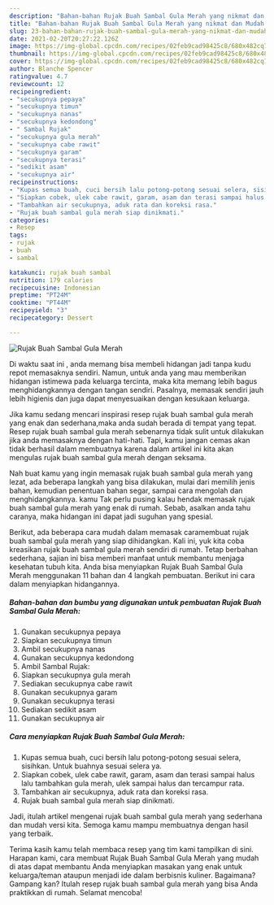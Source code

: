 ```yaml
---
description: "Bahan-bahan Rujak Buah Sambal Gula Merah yang nikmat dan Mudah Dibuat"
title: "Bahan-bahan Rujak Buah Sambal Gula Merah yang nikmat dan Mudah Dibuat"
slug: 23-bahan-bahan-rujak-buah-sambal-gula-merah-yang-nikmat-dan-mudah-dibuat
date: 2021-02-20T20:27:22.126Z
image: https://img-global.cpcdn.com/recipes/02feb9cad98425c8/680x482cq70/rujak-buah-sambal-gula-merah-foto-resep-utama.jpg
thumbnail: https://img-global.cpcdn.com/recipes/02feb9cad98425c8/680x482cq70/rujak-buah-sambal-gula-merah-foto-resep-utama.jpg
cover: https://img-global.cpcdn.com/recipes/02feb9cad98425c8/680x482cq70/rujak-buah-sambal-gula-merah-foto-resep-utama.jpg
author: Blanche Spencer
ratingvalue: 4.7
reviewcount: 12
recipeingredient:
- "secukupnya pepaya"
- "secukupnya timun"
- "secukupnya nanas"
- "secukupnya kedondong"
- " Sambal Rujak"
- "secukupnya gula merah"
- "secukupnya cabe rawit"
- "secukupnya garam"
- "secukupnya terasi"
- "sedikit asam"
- "secukupnya air"
recipeinstructions:
- "Kupas semua buah, cuci bersih lalu potong-potong sesuai selera, sisihkan. Untuk buahnya sesuai selera ya."
- "Siapkan cobek, ulek cabe rawit, garam, asam dan terasi sampai halus lalu tambahkan gula merah, ulek sampai halus dan tercampur rata."
- "Tambahkan air secukupnya, aduk rata dan koreksi rasa."
- "Rujak buah sambal gula merah siap dinikmati."
categories:
- Resep
tags:
- rujak
- buah
- sambal

katakunci: rujak buah sambal 
nutrition: 179 calories
recipecuisine: Indonesian
preptime: "PT24M"
cooktime: "PT44M"
recipeyield: "3"
recipecategory: Dessert

---
```



![Rujak Buah Sambal Gula Merah](https://img-global.cpcdn.com/recipes/02feb9cad98425c8/680x482cq70/rujak-buah-sambal-gula-merah-foto-resep-utama.jpg)

Di waktu  saat ini , anda memang bisa membeli hidangan jadi tanpa kudu repot memasaknya sendiri. Namun, untuk anda yang mau memberikan hidangan istimewa pada keluarga tercinta, maka kita memang lebih bagus menghidangkannya dengan tangan sendiri. Pasalnya, memasak sendiri jauh lebih higienis dan juga dapat menyesuaikan dengan kesukaan keluarga.

Jika kamu sedang mencari inspirasi resep rujak buah sambal gula merah yang enak dan sederhana,maka anda sudah berada di tempat yang tepat. Resep rujak buah sambal gula merah  sebenarnya tidak sulit untuk dilakukan jika anda memasaknya dengan hati-hati. Tapi, kamu jangan cemas akan tidak berhasil dalam membuatnya 
karena dalam artikel ini kita akan mengulas rujak buah sambal gula merah dengan seksama.  



Nah buat kamu yang ingin memasak rujak buah sambal gula merah yang lezat, ada beberapa langkah yang bisa dilakukan, mulai dari memilih jenis bahan, kemudian penentuan bahan segar, sampai cara mengolah dan menghidangkannya. kamu Tak perlu pusing kalau hendak memasak rujak buah sambal gula merah yang enak di rumah. Sebab, asalkan anda  tahu caranya, maka hidangan ini dapat jadi suguhan yang spesial.

Berikut, ada beberapa cara mudah dalam memasak caramembuat rujak buah sambal gula merah yang siap dihidangkan. Kali ini, yuk kita coba kreasikan rujak buah sambal gula merah sendiri di rumah. Tetap berbahan sederhana, sajian ini bisa memberi manfaat untuk membantu menjaga kesehatan tubuh kita. Anda bisa menyiapkan Rujak Buah Sambal Gula Merah menggunakan 11 bahan dan 4 langkah pembuatan. Berikut ini cara dalam menyiapkan hidangannya.

<!--inarticleads1-->

##### Bahan-bahan dan bumbu yang digunakan untuk pembuatan Rujak Buah Sambal Gula Merah:

1. Gunakan secukupnya pepaya
1. Siapkan secukupnya timun
1. Ambil secukupnya nanas
1. Gunakan secukupnya kedondong
1. Ambil  Sambal Rujak:
1. Siapkan secukupnya gula merah
1. Sediakan secukupnya cabe rawit
1. Gunakan secukupnya garam
1. Gunakan secukupnya terasi
1. Sediakan sedikit asam
1. Gunakan secukupnya air




<!--inarticleads2-->

##### Cara menyiapkan Rujak Buah Sambal Gula Merah:

1. Kupas semua buah, cuci bersih lalu potong-potong sesuai selera, sisihkan. Untuk buahnya sesuai selera ya.
1. Siapkan cobek, ulek cabe rawit, garam, asam dan terasi sampai halus lalu tambahkan gula merah, ulek sampai halus dan tercampur rata.
1. Tambahkan air secukupnya, aduk rata dan koreksi rasa.
1. Rujak buah sambal gula merah siap dinikmati.




Jadi, itulah artikel mengenai  rujak buah sambal gula merah  yang sederhana dan mudah versi kita. Semoga kamu mampu membuatnya dengan hasil yang terbaik. 

Terima kasih kamu telah membaca resep yang tim kami tampilkan di sini. Harapan kami, cara membuat  Rujak Buah Sambal Gula Merah yang mudah di atas dapat membantu Anda menyiapkan masakan yang enak untuk keluarga/teman ataupun menjadi ide dalam berbisnis kuliner. Bagaimana? Gampang kan? Itulah resep rujak buah sambal gula merah yang bisa Anda praktikkan di rumah. Selamat mencoba!

